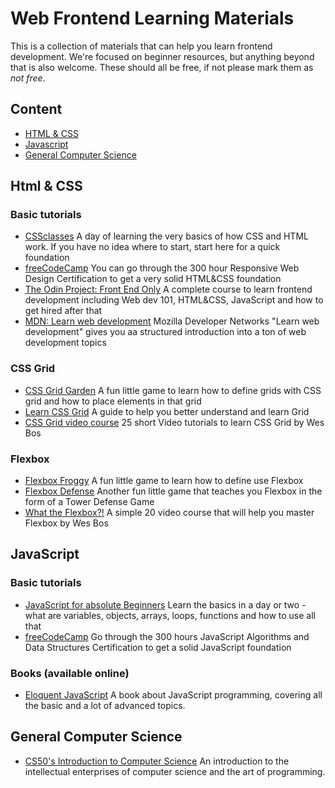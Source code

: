 # Web Frontend Learning Materials
This is a collection of materials that can help you learn frontend development. We're focused on beginner resources, but anything beyond that is also welcome. These should all be free, if not please mark them as _not free_.

## <a name="content"></a> Content
* [HTML & CSS](#htmlcss)
* [Javascript](#javascript)
* [General Computer Science](#generalcs)

## <a name="htmlcss"></a> Html & CSS
### Basic tutorials
- [CSSclasses](http://cssclass.es) A day of learning the very basics of how CSS and HTML work. If you have no idea where to start, start here for a quick foundation
- [freeCodeCamp](https://www.freecodecamp.org/learn/) You can go through the 300 hour Responsive Web Design Certification to get a very solid HTML&CSS foundation
- [The Odin Project: Front End Only](https://www.theodinproject.com/tracks/front-end-only) A complete course to learn frontend development including Web dev 101, HTML&CSS, JavaScript and how to get hired after that
- [MDN: Learn web development](https://developer.mozilla.org/en-US/docs/Learn) Mozilla Developer Networks "Learn web development" gives you aa structured introduction into a ton of web development topics

### CSS Grid
- [CSS Grid Garden](http://cssgridgarden.com/) A fun little game to learn how to define grids with CSS grid and how to place elements in that grid
- [Learn CSS Grid](https://learncssgrid.com/) A guide to help you better understand and learn Grid
- [CSS Grid video course](https://cssgrid.io/) 25 short Video tutorials to learn CSS Grid by Wes Bos

### Flexbox
- [Flexbox Froggy](https://flexboxfroggy.com/) A fun little game to learn how to define use Flexbox
- [Flexbox Defense](http://www.flexboxdefense.com/) Another fun little game that teaches you Flexbox in the form of a Tower Defense Game
- [What the Flexbox?!](https://flexbox.io/) A simple 20 video course that will help you master Flexbox by Wes Bos

## <a name="javascript"></a> JavaScript
### Basic tutorials
- [JavaScript for absolute Beginners](http://opentechschool.github.io/js-beginners-1/) Learn the basics in a day or two - what are variables, objects, arrays, loops, functions and how to use all that
- [freeCodeCamp](https://www.freecodecamp.org/learn/) Go through the 300 hours JavaScript Algorithms and Data Structures Certification to get a solid JavaScript foundation
### Books (available online)
- [Eloquent JavaScript](https://eloquentjavascript.net/) A book about JavaScript programming, covering all the basic and a lot of advanced topics.

## <a name="generalcs"></a> General Computer Science
- [CS50's Introduction to Computer Science](https://www.edx.org/course/cs50s-introduction-to-computer-science) An introduction to the intellectual enterprises of computer science and the art of programming.
